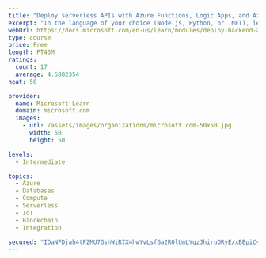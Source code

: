 ```yaml
---
title: "Deploy serverless APIs with Azure Functions, Logic Apps, and Azure SQL Database"
excerpt: "In the language of your choice (Node.js, Python, or .NET), learn how to deploy an Azure Function that adds real-time data to an Azure SQL Database and triggers an Azure Logic App for notifications, all with GitHub Actions for CI/CD."
webUrl: https://docs.microsoft.com/en-us/learn/modules/deploy-backend-apis/
type: course
price: Free
length: PT43M
ratings:
  count: 17
  average: 4.5882354
heat: 50

provider:
  name: Microsoft Learn
  domain: microsoft.com
  images:
    - url: /assets/images/organizations/microsoft.com-50x50.jpg
      width: 50
      height: 50

levels:
  - Intermediate

topics:
  - Azure
  - Databases
  - Compute
  - Serverless
  - IoT
  - Blockchain
  - Integration

secured: "IDaNFDjah4tFZMU7GshWiR7X4hwYvLsfGa2R0lUmLYqzJhiruORyE/xBEpiCvBB6S+AXA3nue01vxuWGcS8FHXN4A83Ofomgnj8J0xuY1VfepVsELpFowpwyn1DNusNTHDCJzgi9Rh4qTG+rL0Q4UFneJiSEHL5cHUQS40BVLy5S8HbGdiacLXy5Me0d5rpuPtVNmr5NYJXhsnz5MqdQpY/QNQ3gmh6uNsVPKGN1jWUEATbgw27Rmjnc5kLZVm8rsRT/gUjza9J0K0EZJ6G/dXJfjQdIbrIyrUJza0AxqkIpzFApk7Lq7lIHrtzZdRL2SS68J7k5tWq6BqrePl+9PxaexVYdAgWD/uB0z7jiWWmFFb5qtlz1JyBSw9areodf0GY7CSsDpGcfxnpB0afvDqZWDUiBrmDSeRlxhbro9p0=;m/WwiQtqLQcQwYgH5fA1bg=="
---
```


